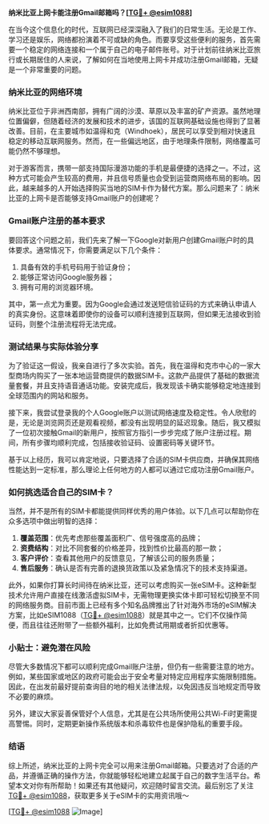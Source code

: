 **纳米比亚上网卡能注册Gmail邮箱吗？[[TG💪+ @esim1088](https://t.me/s/esim1088)]**

在当今这个信息化的时代，互联网已经深深融入了我们的日常生活。无论是工作、学习还是娱乐，网络都扮演着不可或缺的角色。而要享受这些便利的服务，首先需要一个稳定的网络连接和一个属于自己的电子邮件账号。对于计划前往纳米比亚旅行或长期居住的人来说，了解如何在当地使用上网卡并成功注册Gmail邮箱，无疑是一个非常重要的问题。

### 纳米比亚的网络环境

纳米比亚位于非洲西南部，拥有广阔的沙漠、草原以及丰富的矿产资源。虽然地理位置偏僻，但随着经济的发展和技术的进步，该国的互联网基础设施也得到了显著改善。目前，在主要城市如温得和克（Windhoek），居民可以享受到相对快速且稳定的移动互联网服务。然而，在一些偏远地区，由于地理条件限制，网络覆盖可能仍然不够理想。

对于游客而言，携带一部支持国际漫游功能的手机是最便捷的选择之一。不过，这种方式可能会产生较高的费用，并且信号质量也会受到运营商网络布局的影响。因此，越来越多的人开始选择购买当地的SIM卡作为替代方案。那么问题来了：纳米比亚的上网卡是否能够支持Gmail账户的创建呢？

### Gmail账户注册的基本要求

要回答这个问题之前，我们先来了解一下Google对新用户创建Gmail账户时的具体要求。通常情况下，你需要满足以下几个条件：
1. 具备有效的手机号码用于验证身份；
2. 能够正常访问Google服务器；
3. 拥有可用的浏览器环境。

其中，第一点尤为重要。因为Google会通过发送短信验证码的方式来确认申请人的真实身份。这意味着即使你的设备可以顺利连接到互联网，但如果无法接收到验证码，则整个注册流程将无法完成。

### 测试结果与实际体验分享

为了验证这一假设，我亲自进行了多次实验。首先，我在温得和克市中心的一家大型商场内购买了一张本地运营商提供的数据SIM卡。这款产品提供了基础的数据流量套餐，并且支持语音通话功能。安装完成后，我发现该卡确实能够稳定地连接到全球范围内的网站和服务。

接下来，我尝试登录我的个人Google账户以测试网络速度及稳定性。令人欣慰的是，无论是浏览网页还是观看视频，都没有出现明显的延迟现象。随后，我又模拟了一位初次接触Gmail的新用户，按照官方指引一步步完成了账户注册过程。期间，所有步骤均顺利完成，包括接收验证码、设置密码等关键环节。

基于以上经历，我可以肯定地说，只要选择了合适的SIM卡供应商，并确保其网络性能达到一定标准，那么理论上任何地方的人都可以通过它成功注册Gmail账户。

### 如何挑选适合自己的SIM卡？

当然，并不是所有的SIM卡都能提供同样优秀的用户体验。以下几点可以帮助你在众多选项中做出明智的选择：

1. **覆盖范围**：优先考虑那些覆盖面积广、信号强度高的品牌；
2. **资费结构**：对比不同套餐的价格差异，找到性价比最高的那一款；
3. **客户评价**：查看其他用户的反馈意见，了解该公司的服务质量；
4. **售后服务**：确认是否有完善的退换货政策以及紧急情况下的技术支持渠道。

此外，如果你打算长时间待在纳米比亚，还可以考虑购买一张eSIM卡。这种新型技术允许用户直接在线激活虚拟SIM卡，无需物理更换实体卡即可轻松切换至不同的网络服务商。目前市面上已经有多个知名品牌推出了针对海外市场的eSIM解决方案，比如eSIM1088（[TG💪+ @esim1088](https://t.me/s/esim1088)）就是其中之一。它们不仅操作简便，而且往往还附带了一些额外福利，比如免费试用期或者折扣优惠等。

### 小贴士：避免潜在风险

尽管大多数情况下都可以顺利完成Gmail账户注册，但仍有一些需要注意的地方。例如，某些国家或地区的政府可能会出于安全考量对特定应用程序实施限制措施。因此，在出发前最好提前查询目的地的相关法律法规，以免因违反当地规定而导致不必要的麻烦。

另外，建议大家妥善保管好个人信息，尤其是在公共场所使用公共Wi-Fi时更需提高警惕。同时，定期更新操作系统版本和杀毒软件也是保护隐私的重要手段。

### 结语

综上所述，纳米比亚的上网卡完全可以用来注册Gmail邮箱。只要选对了合适的产品，并遵循正确的操作方法，你就能够轻松地建立起属于自己的数字生活平台。希望本文对你有所帮助！如果还有其他疑问，欢迎随时留言交流。最后别忘了关注[TG💪+ @esim1088](https://t.me/s/esim1088)，获取更多关于eSIM卡的实用资讯哦～ 

[[TG💪+ @esim1088](https://t.me/s/esim1088) ![Image](https://i.postimg.cc/4NQfJmqS/Snipaste-2025-05-13-00-14-12.png)]